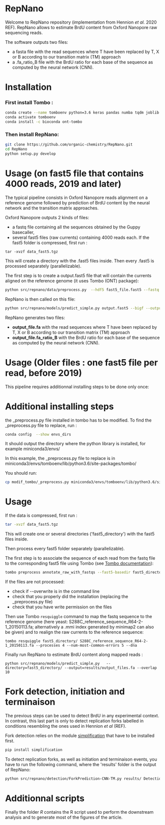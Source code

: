 RepNano
=============================

Welcome to RepNano repository (implementation from Hennion *et al.* 2020 REF).
RepNano allows to estimate BrdU content from Oxford Nanopore raw sequencing reads.

The software outputs two files:
- a fasta file with the read sequences where T have been replaced by T, X or B according
to our transition matrix (TM) approach
- a .fa_ratio_B file with the BrdU ratio for each base of the sequence as computed by the neural network (CNN). 


Installation
==============================

### First install Tombo :
```sh
conda create --name tomboenv python=3.6 keras pandas numba tqdm joblib
conda activate tomboenv
conda install -c bioconda ont-tombo
```


### Then install RepNano:
```sh
git clone https://github.com/organic-chemistry/RepNano.git
cd RepNano
python setup.py develop
```

Usage (on fast5 file that contains 4000 reads, 2019 and later)
==============================
The typical pipeline consists in Oxford Nanopore reads alignment on a reference genome followed by prediction of BrdU content 
by the neural network and the transition matrix approaches. 

Oxford Nanopore outputs 2 kinds of files:
- a fastq file containing all the sequences obtained by the Guppy basecaller,
- several fast5 files (raw currents) containing 4000 reads each.
If the fast5 folder is compressed, first run :
```
tar -xvzf data_fast5.tgz
```
This will create a directory with the .fast5 files inside. Then every .fast5 is processed separately (parallelizable).

The first step is to create a output.fast5 file that will contain the currents aligned on the reference genome (it uses
Tombo (ONT) package):
```sh
python src/repnano/data/preprocess.py  --hdf5 fast5_file.fast5 --fastq fastq_file.fastq --ref reference_genome.fa  --output_name output.fast5 --njobs 6
```
RepNano is then called on this file:
```sh
python src/repnano/models/predict_simple.py output.fast5 --bigf --output=results/output_file.fa --overlap 10
```
RepNano generates two files:
- **output_file.fa** with the read sequences where T have been replaced by T, X or B according
to our transition matrix (TM) approach
- **output_file.fa_ratio_B** with the BrdU ratio for each base of the sequence as computed by the neural network (CNN). 

Usage (Older files : one fast5 file per read, before 2019)
=============================

This pipeline requires additionnal installing steps to be done only once:

Additional installing steps
====

the \_preprocess.py file installed in tombo has to be modified. To find the _preprocess.py file to replace, run :
```sh
conda config  --show envs_dirs
```

It should output the directory where the python library is installed, for example miniconda3/envs/

In this example, the \_preprocess.py file to replace is in miniconda3/envs/tomboenv/lib/python3.6/site-packages/tombo/

You should run:
```sh
cp modif_tombo/_preprocess.py miniconda3/envs/tomboenv/lib/python3.6/site-packages/tombo/
```

Usage
====

If the data is compressed, first run :
```sh
tar -xvzf data_fast5.tgz
```
This will create one or several directories ('fast5_directory') with the fast5 files inside.

Then process every fast5 folder separately (parallelizable).

The first step is to associate the sequence of each read from the fastq file to the corresponding fast5 file using Tombo (see [Tombo documentation](https://github.com/nanoporetech/tombo)):
```sh
tombo preprocess annotate_raw_with_fastqs --fast5-basedir fast5_directory/ --fastq-filenames fastq_file.fastq --overwrite --processes 4

```

If the files are not processed:
  - check if --overwrite is in the command line
  - check that you properly did the installation (replacing the \_preprocess.py file)
  - check that you have write permission on the files


Then use Tombo `resquiggle` command to map the fastq sequence to the reference genome (here yeast: S288C_reference_sequence_R64-2-1_20150113.fa; alternatively a .mmi index generated by minimap2 can also be given) and to realign the raw currents to the reference sequence: 
```
tombo resquiggle fast5_directory/ S288C_reference_sequence_R64-2-1_20150113.fa --processes 4 --num-most-common-errors 5 --dna

```

Finally run RepNano to estimate BrdU content along mapped reads : 
```
python src/repnano/models/predict_simple.py   --directory=fast5_directory/ --output=results/output_files.fa --overlap 10
```

Fork detection, initiation and terminaison
==============================

The previous steps can be used to detect BrdU in any experimental context. In contrast, this last part is only to detect replication forks labelled in conditions resembling the ones used in Hennion *et al* (REF). 

Fork detection relies on the module [simplification](https://pypi.org/project/simplification/) that have to be installed first. 
```sh
pip install simplification
```

To detect replication forks, as well as initiation and terminaison events, you have to run the following command, where the 'results' folder is the output of RepNano: 

```sh
python src/repnano/detection/ForkPrediction-CNN-TM.py results/ DetectionFOLDER
```

Additionnal scripts
==============================

Finally the folder *R* contains the R script used to perform the downstream analysis and to generate most of the figures of the article. 


